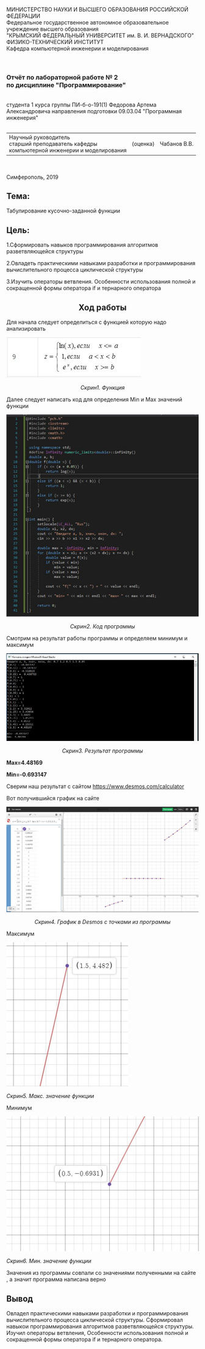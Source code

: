 МИНИСТЕРСТВО НАУКИ  И ВЫСШЕГО ОБРАЗОВАНИЯ РОССИЙСКОЙ ФЕДЕРАЦИИ  
Федеральное государственное автономное образовательное учреждение высшего образования  
"КРЫМСКИЙ ФЕДЕРАЛЬНЫЙ УНИВЕРСИТЕТ им. В. И. ВЕРНАДСКОГО"  
ФИЗИКО-ТЕХНИЧЕСКИЙ ИНСТИТУТ  
Кафедра компьютерной инженерии и моделирования
<br/><br/>
​
### Отчёт по лабораторной работе № 2<br/> по дисциплине "Программирование"
<br/>
​
студента 1 курса группы ПИ-б-о-191(1)  
Федорова Артема Александровича  
направления подготовки 09.03.04 "Программная инженерия"  
<br/>
​
<table>
<tr><td>Научный руководитель<br/> старший преподаватель кафедры<br/> компьютерной инженерии и моделирования</td>
<td>(оценка)</td>
<td>Чабанов В.В.</td>
</tr>
</table>
<br/><br/>
​
Симферополь, 2019
​
​


<h2><b>Тема:</b></h2>Табулирование кусочно-заданной функции
<h2><b>Цель:</b></h2>
<p>1.Сформировать навыков программирования алгоритмов разветвляющейся структуры</p>
<p>2.Овладеть практическими навыками разработки и программирования вычислительного процесса циклической структуры</p>
<p>3.Изучить операторы ветвления. Особенности использования полной и сокращенной формы оператора if и тернарного оператора</p>

<h2 align="center"><b>Ход работы</b></h2>
<p>Для начала следует определиться с функцией которую надо анализировать</p>
<img src="Screenshots/Screen2.JPG">
<p align="center"><i>Скрин1. Функция</i></p>
<p>Далее следует написать код для определения Min и Max значений функции</p>
<img src="Screenshots/Code.JPG">
<p align="center"><i>Скрин2. Код программы</i></p>
<p>Смотрим на результат работы программы и определяем минимум и максимум</p>
<p><img src="Screenshots/Screen3.JPG"></p>
<p align="center"><i>Скрин3. Результат программы</i></p>
<p><b>Max=4.48169</b></p>
<p><b>Min=-0.693147</b></p>
<p>Сверим наш результат с сайтом <a href="https://www.desmos.com/calculator">https://www.desmos.com/calculator</a></p>
<p>Вот получившийся график на сайте</p>
<p><img src="Screenshots/Graph.JPG"></p>
<p align="center"><i>Скрин4. График в Desmos с точками из программы</i></p>
<p>Максимум</p>
<p><img src="Screenshots/Screen5.JPG"></p>
<p><i>Скрин5. Макс. значение функции</i></p>
<p>Минимум</p>
<p><img src="Screenshots/Screen6.JPG"></p>
<p><i>Скрин6. Мин. значение функции</i></p>
<p>Значения из программы совпали со значениями полученными на сайте , а значит программа написана верно</p>
<h2><b>Вывод</b></h2>
<p>Овладел практическими навыками разработки и программирования вычислительного процесса циклической структуры.
Сформировал навыкои программирования алгоритмов разветвляющейся структуры.
Изучил операторы ветвления, Особенности использования полной и сокращенной формы оператора if и тернарного оператора.</p>
